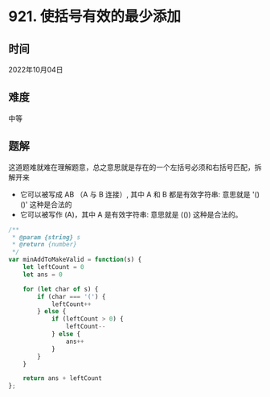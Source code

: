 # 921. 使括号有效的最少添加

## 时间

2022年10月04日

## 难度

中等

## 题解

这道题难就难在理解题意，总之意思就是存在的一个左括号必须和右括号匹配，拆解开来

- 它可以被写成 AB （A 与 B 连接）, 其中 A 和 B 都是有效字符串: 意思就是 '()()' 这种是合法的
- 它可以被写作 (A)，其中 A 是有效字符串: 意思就是 (()) 这种是合法的。

```js
/**
 * @param {string} s
 * @return {number}
 */
var minAddToMakeValid = function(s) {
    let leftCount = 0
    let ans = 0

    for (let char of s) {
        if (char === '(') {
            leftCount++
        } else {
            if (leftCount > 0) {
                leftCount--
            } else {
                ans++
            }
        }
    }

    return ans + leftCount
};
```